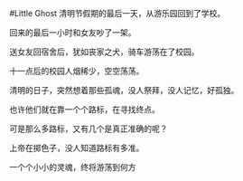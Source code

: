 #Little Ghost
清明节假期的最后一天，从游乐园回到了学校。

回来的最后一小时和女友吵了一架。

送女友回宿舍后，犹如丧家之犬，骑车游荡在了校园。

十一点后的校园人烟稀少，空空荡荡。

清明的日子，突然想着那些孤魂，没人祭拜，没人记忆，好孤独。

也许他们就在靠一个个路标，在寻找终点。

可是那么多路标，又有几个是真正准确的呢？

上帝在掷色子，没人知道路标有多准。

一个个小小的灵魂，终将游荡到何方